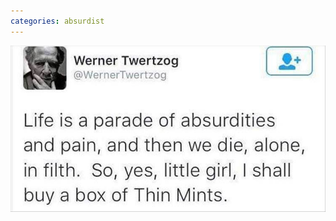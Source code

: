```yaml
---
categories: absurdist
---
```


![werner](https://raw.githubusercontent.com/muneer78/muneer78.github.io/master/images/nihilist.jpeg)



